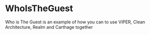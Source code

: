 # WhoIsTheGuest
Who is The Guest is an example of how you can to use VIPER, Clean Architecture, Realm and Carthage together
